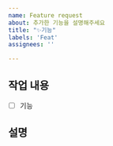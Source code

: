 ```yaml
---
name: Feature request
about: 추가한 기능을 설명해주세요
title: "✨기능"
labels: 'Feat'
assignees: ''

---
```


## 작업 내용

- [ ] 기능

## 설명

